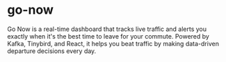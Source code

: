 # go-now
Go Now is a real-time dashboard that tracks live traffic and alerts you exactly when it's the best time to leave for your commute. Powered by Kafka, Tinybird, and React, it helps you beat traffic by making data-driven departure decisions every day.
